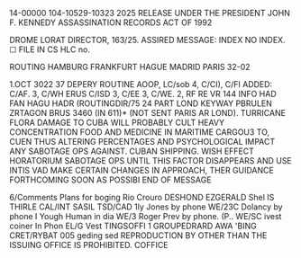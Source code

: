 14-00000
104-10529-10323
2025 RELEASE UNDER THE PRESIDENT JOHN F. KENNEDY ASSASSINATION RECORDS ACT OF 1992

DROME
LORAT
DIRECTOR,
163/25.
ASSIRED MESSAGE:
INDEX
NO INDEX.
☐ FILE IN CS HLC no.

ROUTING
HAMBURG FRANKFURT HAGUE MADRID PARIS
32-02

1.OCT 3022
37
DEPERY
ROUTINE
AOOP, LC/sob 4, C/CI), C/FI
ADDED: C/AF. 3, C/WH
ERUS
C/ISD 3, C/EE 3, C/WE. 2, RF
RE VR
144
INFO HAD FAN HAGU HADR (ROUTINGDIR/75 24
PART LOND
KEYWAY PBRULEN ZRTAGON
BRUS 3460 (IN 611)* (NOT SENT PARIS AR LOND).
TURRICANE FLORA DAMAGE TO CUBA WILL PROBABLY CULT
HEAVY CONCENTRATION FOOD AND MEDICINE IN MARITIME CARGOU3 TO,
CUEN THUS ALTERING PERCENTAGES AND PSYCHOLOGICAL IMPACT ANY
SABOTAGE OPS AGAINST. CUBAN SHIPPING. WISH EFFECT HORATORIUM
SABOTAGE OPS UNTIL THIS FACTOR DISAPPEARS AND USE INTIS VAD
MAKE CERTAIN CHANGES IN APPROACH,
THER GUIDANCE FORTHCOMING
SOON AS POSSIBI
END OF MESSAGE

6/Comments
Plans for boging Rio Crouro
DESHOND EZGERALD
Shel
IS THIRLE
CAL/INT
SASIL
TSD/CAD 1ly Jones by phone
WE/23C Dolancy by phone
I Yough Human in dia
WE/3 Roger Prev by phone.
(P..
WE/SC
ivest coiner In Phon
EL/G Vest
TINGSOFFI
1
GROUPEDRARD AWA
'BING
CRET/RYBAT
005 geding sed
REPRODUCTION BY OTHER THAN THE ISSUING OFFICE IS PROHIBITED.
COFFICE
